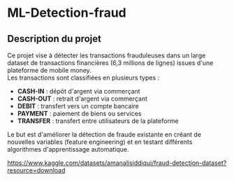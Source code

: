 # ML-Detection-fraud
## Description du projet

Ce projet vise à détecter les transactions frauduleuses dans un large dataset de transactions financières (6,3 millions de lignes) issues d'une plateforme de mobile money.  
Les transactions sont classifiées en plusieurs types :  
- **CASH-IN** : dépôt d'argent via commerçant  
- **CASH-OUT** : retrait d'argent via commerçant  
- **DEBIT** : transfert vers un compte bancaire  
- **PAYMENT** : paiement de biens ou services  
- **TRANSFER** : transfert entre utilisateurs de la plateforme  

Le but est d'améliorer la détection de fraude existante en créant de nouvelles variables (feature engineering) et en testant différents algorithmes d'apprentissage automatique.

https://www.kaggle.com/datasets/amanalisiddiqui/fraud-detection-dataset?resource=download
